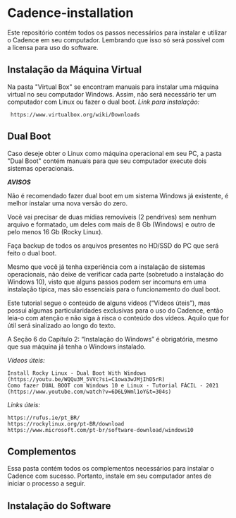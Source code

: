 # Cadence-installation
Este repositório contém todos os passos necessários para instalar e utilizar o Cadence em seu computador. Lembrando que isso só será possível com a licensa para uso do software.

## Instalação da Máquina Virtual
Na pasta "Virtual Box" se encontram manuais para instalar uma máquina virtual no seu computador Windows. Assim, não será necessário ter um computador com Linux ou fazer o dual boot.
*Link para instalação:*

     https://www.virtualbox.org/wiki/Downloads
  
## Dual Boot
Caso deseje obter o Linux como máquina operacional em seu PC, a pasta "Dual Boot" contém manuais para que seu computador execute dois sistemas operacionais.

*****AVISOS*****

Não é recomendado fazer dual boot em um sistema Windows já existente, é melhor instalar uma nova versão do zero.

Você vai precisar de duas mídias removíveis (2 pendrives) sem nenhum arquivo e formatado, um deles com mais de 8 Gb (Windows) e outro de pelo menos 16 Gb (Rocky Linux).

Faça backup de todos os arquivos presentes no HD/SSD do PC que será feito o dual boot.

Mesmo que você já tenha experiência com a instalação de sistemas operacionais, não deixe de verificar cada parte (sobretudo a instalação do Windows 10), visto que alguns passos podem ser incomuns em uma instalação típica, mas são essenciais para o funcionamento do dual boot.

Este tutorial segue o conteúdo de alguns vídeos (“Vídeos úteis”), mas possui algumas particularidades exclusivas para o uso do Cadence, então leia-o com atenção e não siga à risca o conteúdo dos vídeos. Aquilo que for útil será sinalizado ao longo do texto.

A Seção 6 do Capítulo 2: “Instalação do Windows” é obrigatória, mesmo que sua máquina já tenha o Windows instalado.

*Vídeos úteis:*

	Install Rocky Linux - Dual Boot With Windows (https://youtu.be/WQQu3M_5VVc?si=C1owa3wJMjIhD5rR)
	Como fazer DUAL BOOT com Windows 10 e Linux - Tutorial FÁCIL - 2021 (https://www.youtube.com/watch?v=6D6L9Wml1oY&t=304s)
 
*Links úteis:* 

	https://rufus.ie/pt_BR/ 
	https://rockylinux.org/pt-BR/download
	https://www.microsoft.com/pt-br/software-download/windows10

## Complementos
Essa pasta contém todos os complementos necessários para instalar o Cadence com sucesso. Portanto, instale em seu computador antes de iniciar o processo a seguir.

## Instalação do Software
